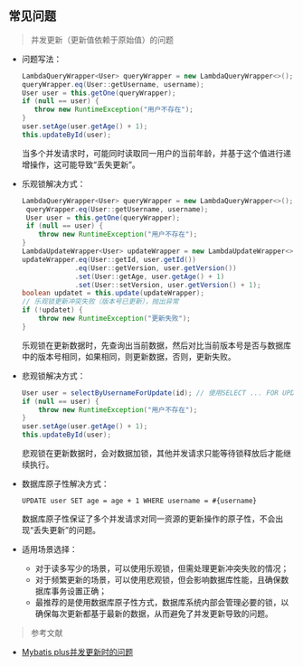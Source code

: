 ## 常见问题

> 并发更新（更新值依赖于原始值）的问题

  * 问题写法：

     ```java
     LambdaQueryWrapper<User> queryWrapper = new LambdaQueryWrapper<>();
     queryWrapper.eq(User::getUsername, username);
     User user = this.getOne(queryWrapper);
     if (null == user) {
        throw new RuntimeException("用户不存在");
     }
     user.setAge(user.getAge() + 1);
     this.updateById(user);
     ```
     当多个并发请求时，可能同时读取同一用户的当前年龄，并基于这个值进行递增操作，这可能导致“丢失更新”。
  
  * 乐观锁解决方式：
    
    ```java
    LambdaQueryWrapper<User> queryWrapper = new LambdaQueryWrapper<>();
     queryWrapper.eq(User::getUsername, username);
     User user = this.getOne(queryWrapper);
     if (null == user) {
        throw new RuntimeException("用户不存在");
    }
    LambdaUpdateWrapper<User> updateWrapper = new LambdaUpdateWrapper<>();
    updateWrapper.eq(User::getId, user.getId())
                 .eq(User::getVersion, user.getVersion())
                 .set(User::getAge, user.getAge() + 1)
                 .set(User::setVersion, user.getVersion() + 1);
    boolean updatet = this.update(updateWrapper);
    // 乐观锁更新冲突失败（版本号已更新），抛出异常
    if (!updatet) {
        throw new RuntimeException("更新失败");
    }
    ```
    乐观锁在更新数据时，先查询出当前数据，然后对比当前版本号是否与数据库中的版本号相同，如果相同，则更新数据，否则，更新失败。

  * 悲观锁解决方式：
    
    ```java
    User user = selectByUsernameForUpdate(id); // 使用SELECT ... FOR UPDATE查询语句，获取排他锁
    if (null == user) {
        throw new RuntimeException("用户不存在");
    }
    user.setAge(user.getAge() + 1);
    this.updateById(user);
    ```
    悲观锁在更新数据时，会对数据加锁，其他并发请求只能等待锁释放后才能继续执行。

  * 数据库原子性解决方式：

    ```mysql
    UPDATE user SET age = age + 1 WHERE username = #{username}
    ```
    数据库原子性保证了多个并发请求对同一资源的更新操作的原子性，不会出现“丢失更新”的问题。

  * 适用场景选择：

    * 对于读多写少的场景，可以使用乐观锁，但需处理更新冲突失败的情况；
    * 对于频繁更新的场景，可以使用悲观锁，但会影响数据库性能，且确保数据库事务设置正确；
    * 最推荐的是使用数据库原子性方式，数据库系统内部会管理必要的锁，以确保每次更新都基于最新的数据，从而避免了并发更新导致的问题。

> 参考文献

* [Mybatis plus并发更新时的问题](https://blog.csdn.net/weixin_39973810/article/details/134535908)